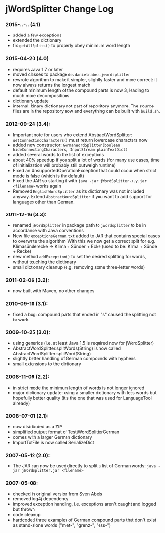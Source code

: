 jWordSplitter Change Log
========================

### 2015-..-.. (4.1)
* added a few exceptions
* extended the dictionary
* fix `getAllSplits()` to properly obey minimum word length

### 2015-04-20 (4.0)
* requires Java 1.7 or later
* moved classes to package `de.danielnaber.jwordsplitter`
* rewrote algorithm to make it simpler, slightly faster and more correct:
  it now always returns the longest match
* default minimum length of the compound parts is now 3, leading
  to much more decompositions
* dictionary update
* internal: binary dictionary not part of repository anymore. The
  source files are in the repository now and everything can be built
  with `build.sh`.

### 2012-09-24 (3.4):
* Important note for users who extend AbstractWordSplitter:
  `getConnectingCharacters()` must return lowercase characters now
* added new constructor:
  `GermanWordSplitter(boolean hideConnectingCharacters, InputStream plainTextDict)`
* added several words to the list of exceptions
* about 40% speedup if you split a lot of words (for many use cases, time of initialization
  will probably still outweigh runtime)
* Fixed an UnsupportedOperationException that could occur when strict mode
  is false (which is the default)
* Fixed the JAR so starting it with `java -jar jWordSplitter-x.y.jar <filename>`
  works again
* Removed `EnglishWordSplitter` as its dictionary was not included anyway. Extend
  `AbstractWordSplitter` if you want to add support for languages other than German.

### 2011-12-16 (3.3):
* renamed `jWordSplitter` in package path to `jwordsplitter` to be in accordance with 
  Java conventions 
* New file `exceptionsGerman.txt` added to JAR that contains special cases
  to overwrite the algorithm. With this we now get a correct split for e.g.
  Klimasünderecke -> Klima + Sünder + Ecke (used to be: Klima + Sünde + Recke)
* new method `addException()` to set the desired splitting for words, without touching 
  the dictionary
* small dictionary cleanup (e.g. removing some three-letter words)

### 2011-02-06 (3.2):
* now built with Maven, no other changes

### 2010-09-18 (3.1):
* fixed a bug: compound parts that ended in "s" caused the splitting not to work

### 2009-10-25 (3.0):
* using generics (i.e. at least Java 1.5 is required now for jWordSplitter)
* AbstractWordSplitter.splitWords(String) is now called AbstractWordSplitter.splitWord(String)
* slightly better handling of German compounds with hyphens
* small extensions to the dictionary 

### 2008-11-09 (2.2):
* in strict mode the minimum length of words is not longer ignored
* major dictionary update: using a smaller dictionary with less words
  but hopefully better quality (it's the one that was used for 
  LanguageTool already)

### 2008-07-01 (2.1):
* now distributed as a ZIP
* simplified output format of TestjWordSplitterGerman
* comes with a larger German dictionary
* ImportTxtFile is now called SerializeDict

### 2007-05-12 (2.0):
* The JAR can now be used directly to split a list of German words:
  `java -jar jWordSplitter.jar <filename>`

### 2007-05-08:
* checked in original version from Sven Abels
* removed log4j dependency
* improved exception handling, i.e. exceptions aren't caught and logged but thrown
* code cleanup 
* hardcoded three examples of German compound parts that don't exist as stand-alone 
  words ("miet-", "grenz-", "ess-")
